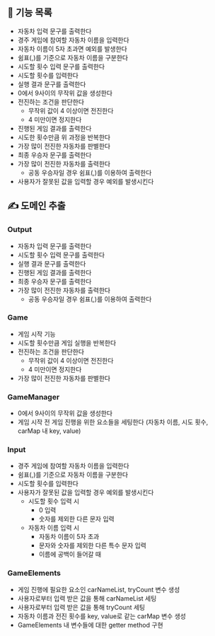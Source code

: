 ## 📜 기능 목록

- 자동차 입력 문구를 출력한다
- 경주 게임에 참여할 자동차 이름을 입력한다
- 자동차 이름이 5자 초과면 예외를 발생한다
- 쉼표(,)를 기준으로 자동차 이름을 구분한다
- 시도할 횟수 입력 문구를 출력한다
- 시도할 횟수를 입력한다
- 실행 결과 문구를 출력한다
- 0에서 9사이의 무작위 값을 생성한다
- 전진하는 조건을 판단한다
  - 무작위 값이 4 이상이면 전진한다
  - 4 미만이면 정지한다
- 진행된 게임 결과를 출력한다
- 시도한 횟수만큼 위 과정을 반복한다
- 가장 많이 전진한 자동차를 판별한다
- 최종 우승자 문구를 출력한다
- 가장 많이 전진한 자동차를 출력한다
  - 공동 우승자일 경우 쉼표(,)를 이용하여 출력한다
- 사용자가 잘못된 값을 입력할 경우 예외를 발생시킨다

## ✍️ 도메인 추출

### Output

- 자동차 입력 문구를 출력한다
- 시도할 횟수 입력 문구를 출력한다
- 실행 결과 문구를 출력한다
- 진행된 게임 결과를 출력한다
- 최종 우승자 문구를 출력한다
- 가장 많이 전진한 자동차를 출력한다
  - 공동 우승자일 경우 쉼표(,)를 이용하여 출력한다

### Game

- 게임 시작 기능
- 시도할 횟수만큼 게임 실행을 반복한다
- 전진하는 조건을 판단한다
  - 무작위 값이 4 이상이면 전진한다
  - 4 미만이면 정지한다
- 가장 많이 전진한 자동차를 판별한다

### GameManager

- 0에서 9사이의 무작위 값을 생성한다
- 게임 시작 전 게임 진행을 위한 요소들을 세팅한다 (자동차 이름, 시도 횟수, carMap 내 key, value)

### Input

- 경주 게임에 참여할 자동차 이름을 입력한다
- 쉼표(,)를 기준으로 자동차 이름을 구분한다
- 시도할 횟수를 입력한다
- 사용자가 잘못된 값을 입력할 경우 예외를 발생시킨다
  - 시도할 횟수 입력 시
    - 0 입력
    - 숫자를 제외한 다른 문자 입력
  - 자동차 이름 입력 시
    - 자동차 이름이 5자 초과
    - 문자와 숫자를 제외한 다른 특수 문자 입력
    - 이름에 공백이 들어갈 때

### GameElements

- 게임 진행에 필요한 요소인 carNameList, tryCount 변수 생성
- 사용자로부터 입력 받은 값을 통해 carNameList 세팅
- 사용자로부터 입력 받은 값을 통해 tryCount 세팅
- 자동차 이름과 전진 횟수를 key, value로 같는 carMap 변수 생성
- GameElements 내 변수들에 대한 getter method 구현